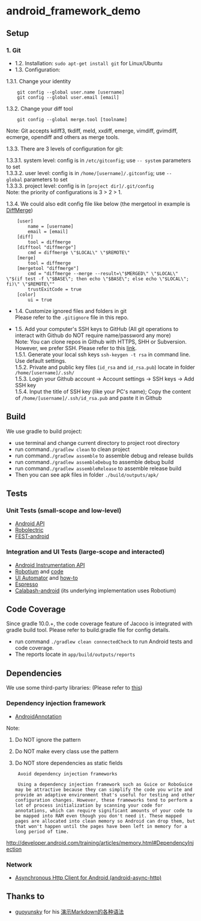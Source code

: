 android_framework_demo
===================================

Setup
-----------------------------------

### 1. Git
- 1.2. Installation: <code>sudo apt-get install git</code> for Linux/Ubuntu
- 1.3. Configuration:<br />

1.3.1. Change your identity

    	git config --global user.name [username]
		git config --global user.email [email]

1.3.2. Change your diff tool

		git config --global merge.tool [toolname]
Note: Git accepts kdiff3, tkdiff, meld, xxdiff, emerge, vimdiff, gvimdiff, ecmerge, opendiff and others as merge tools.

1.3.3. There are 3 levels of configuration for git:<br />

1.3.3.1. system level: config is in <code>/etc/gitconfig</code>; use <code>-- system</code> parameters to set<br />
1.3.3.2. user level: config is in <code>/home/[username]/.gitconfig</code>; use <code>-- global</code> parameters to set<br />
1.3.3.3. project level: config is in <code>[project dir]/.git/config</code><br />
Note: the priority of configurations is 3 > 2 > 1.

1.3.4. We could also edit config file like below (the mergetool in example is [DiffMerge](http://www.sourcegear.com/diffmerge/))

		[user]
			name = [username]
			email = [email]
		[diff]
			tool = diffmerge
		[difftool "diffmerge"]
			cmd = diffmerge \"$LOCAL\" \"$REMOTE\"
		[merge]
			tool = diffmerge
		[mergetool "diffmerge"]
			cmd = "diffmerge --merge --result=\"$MERGED\" \"$LOCAL\" \"$(if test -f \"$BASE\"; then echo \"$BASE\"; else echo \"$LOCAL\"; fi)\" \"$REMOTE\""
			trustExitCode = true
		[color]
			ui = true

- 1.4. Customize ignored files and folders in git<br />
Please refer to the <code>.gitignore</code> file in this repo.

- 1.5. Add your computer's SSH keys to GitHub (All git operations to interact with Github do NOT require name/password any more)<br />
Note: You can clone repos in Github with HTTPS, SHH or Subversion. However, we prefer SSH. Please refer to this [link](https://help.github.com/articles/generating-ssh-keys).<br />
1.5.1. Generate your local ssh keys <code>ssh-keygen -t rsa</code> in command line. Use default settings.<br />
1.5.2. Private and public key files (<code>id_rsa</code> and <code>id_rsa.pub</code>) locate in folder <code>/home/[username]/.ssh/</code><br />
1.5.3. Login your Github account -> Account settings -> SSH keys -> Add SSH key<br />
1.5.4. Input the title of SSH key (like your PC's name); Copy the content of <code>/home/[username]/.ssh/id_rsa.pub</code> and paste it in Github

Build
-----------------------------------
We use gradle to build project:

- use terminal and change current directory to project root directory
- run command<code>./gradlew clean</code> to clean project
- run command<code>./gradlew assemble</code> to assemble debug and release builds
- run command<code>./gradlew assembleDebug</code> to assemble debug build
- run command<code>./gradlew assembleRelease</code> to assemble release build
- Then you can see apk files in folder <code>./build/outputs/apk/</code>

Tests
-----------------------------------
### Unit Tests (small-scope and low-level)
- [Android API](https://developer.android.com/tools/testing/index.html)
- [Robolectric](https://github.com/robolectric/robolectric)
- [FEST-android](https://github.com/square/fest-android)

### Integration and UI Tests (large-scope and interacted)
- [Android Instrumentation API](http://developer.android.com/tools/testing/index.html)
- [Robotium](https://code.google.com/p/robotium/) and [code](https://github.com/RobotiumTech/robotium)
- [UI Automator](http://developer.android.com/tools/help/uiautomator/index.html) and [how-to](http://developer.android.com/tools/testing/testing_ui.html)
- [Espresso](https://code.google.com/p/android-test-kit/)
- [Calabash-android](https://github.com/calabash/calabash-android) (its underlying implementation uses Robotium)


Code Coverage
-----------------------------------
Since gradle 10.0.+, the code coverage feature of Jacoco is integrated with gradle build tool. Please refer to build.gradle file for config details.
- run command <code>./gradlew clean connectedCheck</code> to run Android tests and code coverage.
- The reports locate in <code>app/build/outputs/reports</code>

Dependencies
-----------------------------------
We use some third-party libraries:
(Please refer to [this](https://github.com/Trinea/android-open-project))


### Dependency injection framework
- [AndroidAnnotation](https://github.com/excilys/androidannotations)

Note:<br />
1. Do NOT ignore the pattern<br />
2. Do NOT make every class use the pattern<br />
3. Do NOT store dependencies as static fields<br />

		Avoid dependency injection frameworks

		Using a dependency injection framework such as Guice or RoboGuice may be attractive because they can simplify the code you write and provide an adaptive environment that's useful for testing and other configuration changes. However, these frameworks tend to perform a lot of process initialization by scanning your code for annotations, which can require significant amounts of your code to be mapped into RAM even though you don't need it. These mapped pages are allocated into clean memory so Android can drop them, but that won't happen until the pages have been left in memory for a long period of time.

http://developer.android.com/training/articles/memory.html#DependencyInjection

### Network
- [Asynchronous Http Client for Android (android-async-http)](https://github.com/loopj/android-async-http)


Thanks to
-----------------------------------
- [guoyunsky](https://github.com/guoyunsky) for his [演示Markdown的各种语法](https://github.com/guoyunsky/Markdown-Chinese-Demo)
